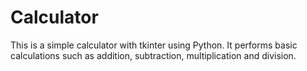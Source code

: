 # Calculator
This is a simple calculator with tkinter using Python. 
It performs basic calculations such as addition, subtraction, multiplication and division.
